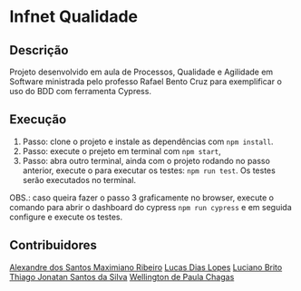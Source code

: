 # Infnet Qualidade

## Descrição

Projeto desenvolvido em aula de Processos, Qualidade e Agilidade em Software ministrada pelo professo Rafael Bento Cruz para exemplificar o uso do BDD com ferramenta Cypress.


## Execução

1. Passo: clone o projeto e instale as dependências com `npm install`.
2. Passo: execute o prejeto em terminal com `npm start`,
3. Passo: abra outro terminal, ainda com o projeto rodando no passo anterior, execute o para executar os testes: `npm run test`. Os testes serão executados no terminal.

OBS.: caso queira fazer o passo 3 graficamente no browser, execute o comando para abrir o dashboard do cypress `npm run cypress` e em seguida configure e execute os testes.


## Contribuidores


[Alexandre dos Santos Maximiano Ribeiro](https://github.com/Alemaxi)
[Lucas Dias Lopes](https://github.com/magnorion/infnet-qualidade)
[Luciano Brito](https://github.com/lucianobritodev)
[Thiago Jonatan Santos da Silva](https://github.com/thiagojonatan)
[Wellington de Paula Chagas](https://github.com/wellingtonchagas)

